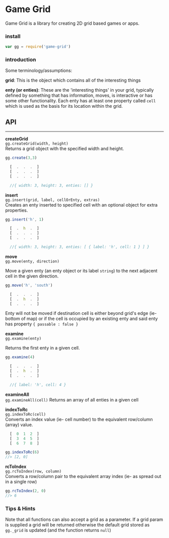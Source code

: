 # Game Grid
Game Grid is a library for creating 2D grid based games or apps.

### install

```javascript
var gg = require('game-grid')
```

### introduction

Some terminology/assumptions:

**grid**: This is the object which contains all of the interesting things

**enty (or enties)**: These are the 'interesting things' in your grid, typically defined by something that has information, moves, is interactive or has some other  functionality.  Each enty has at least one property called `cell` which is used as the basis for its location within the grid.  


## API
---------

**createGrid**  
`gg.createGrid(width, height)`  
Returns a grid object with the specified width and height.

```javascript
gg.create(3,3)

  [  .  .  .  ]
  [  .  .  .  ]
  [  .  .  .  ]

  //{ width: 3, height: 3, enties: [] }
```


**insert**  
`gg.insert(grid, label, cellOrEnty, extras)`  
Creates an enty inserted to specified cell with an optional object for extra properties.

```javascript
gg.insert('h', 1)

  [  .  h  .  ]
  [  .  .  .  ]
  [  .  .  .  ]

  //{ width: 3, height: 3, enties: [ { label: 'h', cell: 1 } ] }
```


**move**  
`gg.move(enty, direction)`  

Move a given enty (an enty object or its label `string`) to the next adjacent cell in the given direction.

```javascript
gg.move('h', 'south')

  [  .  .  .  ]
  [  .  h  .  ]
  [  .  .  .  ]
```

Enty will not be moved if destination cell is either beyond grid's edge (ie- bottom of map) or if the cell is occupied by an existing enty and said enty has property `{ passable : false }`


**examine**  
`gg.examine(enty)`  

Returns the first enty in a given cell.

```javascript
gg.examine(4)

  [  .  .  .  ]
  [  .  h  .  ]
  [  .  .  .  ]

  //{ label: 'h', cell: 4 }
```


**examineAll**  
`gg.examineAll(cell)`
Returns an array of all enties in a given cell


**indexToRc**  
`gg.indexToRc(cell)`  
Converts an index value (ie- cell number) to the equivalent row/column (array) value.

```javascript
  [  0  1  2  ]
  [  3  4  5  ]
  [  6  7  8  ]

gg.indexToRc(6)
//> [2, 0]
```


**rcToIndex**  
`gg.rcToIndex(row, column)`  
Converts a row/column pair to the equivalent array index (ie- as spread out in a single row)

```javascript
gg.rcToIndex(2, 0)
//> 6
```

### Tips & Hints

Note that all functions can also accept a grid as a parameter.  If a grid param is supplied a grid will be returned otherwise the default grid stored as `gg._grid` is updated (and the function returns `null`)
